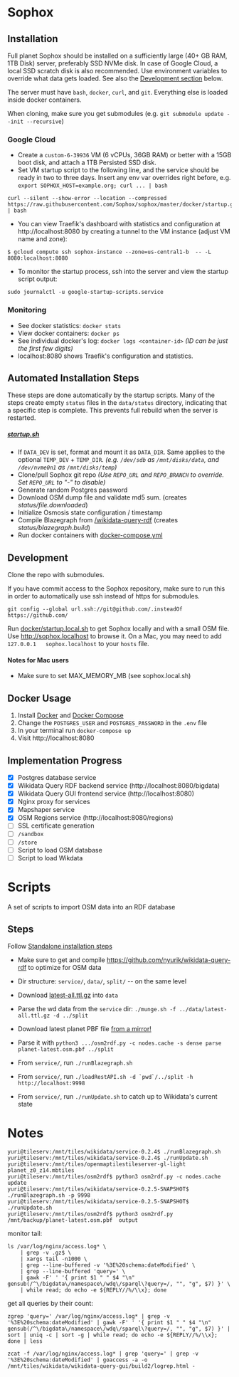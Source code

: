 # Sophox

## Installation

Full planet Sophox should be installed on a sufficiently large (40+ GB RAM, 1TB Disk) server, preferably SSD NVMe disk.  In case of Google Cloud, a local SSD scratch disk is also recommended.  Use environment variables to override what data gets loaded.  See also the [Development section](#development) below.

The server must have `bash`, `docker`, `curl`, and `git`.  Everything else is loaded inside docker containers.

When cloning, make sure you get submodules (e.g. `git submodule update --init --recursive`)

### Google Cloud
* Create a `custom-6-39936` VM (6 vCPUs, 36GB RAM) or better with a 15GB boot disk, and attach a 1TB Persisted SSD disk.
* Set VM startup script to the following line, and the service should be ready in two to three days.  Insert any env var overrides right before, e.g. `export SOPHOX_HOST=example.org; curl ... | bash`
```
curl --silent --show-error --location --compressed https://raw.githubusercontent.com/Sophox/sophox/master/docker/startup.gcp.sh | bash
```

* You can view Traefik's dashboard with statistics and configuration at http://localhost:8080 by creating a tunnel to the VM instance (adjust VM name and zone):
```
$ gcloud compute ssh sophox-instance --zone=us-central1-b  -- -L 8080:localhost:8080
```

* To monitor the startup process, ssh into the server and view the startup script output:
```
sudo journalctl -u google-startup-scripts.service
```

### Monitoring
* See docker statistics:  `docker stats`
* View docker containers:  `docker ps`
* See individual docker's log:  `docker logs <container-id>` _(ID can be just the first few digits)_
* localhost:8080 shows Traefik's configuration and statistics.

## Automated Installation Steps
These steps are done automatically by the startup scripts. Many of the steps create empty `status` files in the `data/status` directory, indicating that a specific step is complete. This prevents full rebuild when the server is restarted.

##### [startup.sh](docker/startup.sh)
* If `DATA_DEV` is set, format and mount it as `DATA_DIR`.  Same applies to the optional `TEMP_DEV` + `TEMP_DIR`. _(e.g. `/dev/sdb`  as `/mnt/disks/data`, and `/dev/nvme0n1` as `/mnt/disks/temp`)_
* Clone/pull Sophox git repo _(Use `REPO_URL` and `REPO_BRANCH` to override. Set `REPO_URL` to "-" to disable)_
* Generate random Postgres password
* Download OSM dump file and validate md5 sum. (creates _status/file.downloaded_)
* Initialize Osmosis state configuration / timestamp
* Compile Blazegraph from [/wikidata-query-rdf](wikidata-query-rdf)  (creates _status/blazegraph.build_)
* Run docker containers with [docker-compose.yml](docker/docker-compose.yml)

## Development

Clone the repo with submodules.

If you have commit access to the Sophox repository, make sure to run this in order to automatically use ssh instead of https for submodules.
```
git config --global url.ssh://git@github.com/.insteadOf https://github.com/
```

Run [docker/startup.local.sh](docker/startup.local.sh) to get Sophox locally and with a small OSM file.   Use  http://sophox.localhost  to browse it. On a Mac, you may need to add `127.0.0.1   sophox.localhost` to your `hosts` file.

#### Notes for Mac users
* Make sure to set MAX_MEMORY_MB (see sophox.local.sh)

## Docker Usage

1.  Install [Docker](https://www.docker.com/community-edition) and [Docker Compose](https://docs.docker.com/compose/install/)
2.  Change the `POSTGRES_USER` and `POSTGRES_PASSWORD` in the `.env` file
3.  In your terminal run `docker-compose up`
4.  Visit http://localhost:8080

## Implementation Progress

- [x] Postgres database service
- [x] Wikidata Query RDF backend service (http://localhost:8080/bigdata)
- [x] Wikidata Query GUI frontend service (http://localhost:8080)
- [x] Nginx proxy for services
- [x] Mapshaper service
- [x] OSM Regions service (http://localhost:8080/regions)
- [ ] SSL certificate generation
- [ ] `/sandbox`
- [ ] `/store`
- [ ] Script to load OSM database
- [ ] Script to load Wikdata

# Scripts
A set of scripts to import OSM data into an RDF database

## Steps
Follow [Standalone installation steps](https://www.mediawiki.org/wiki/Wikidata_query_service/User_Manual#Standalone_service)
* Make sure to get and compile https://github.com/nyurik/wikidata-query-rdf to optimize for OSM data
* Dir structure: `service/`, `data/`, `split/` -- on the same level
* Download [latest-all.ttl.gz](https://dumps.wikimedia.org/wikidatawiki/entities/) into `data`
* Parse the wd data from the `service` dir:  `./munge.sh -f ../data/latest-all.ttl.gz -d ../split`
* Download latest planet PBF file [from a mirror!](https://wiki.openstreetmap.org/wiki/Planet.osm)
* Parse it with `python3 .../osm2rdf.py -c nodes.cache -s dense parse planet-latest.osm.pbf ../split`

* From `service/`, run `./runBlazegraph.sh`
* From `service/`, run ```./loadRestAPI.sh -d `pwd`/../split -h http://localhost:9998```
* From `service/`, run `./runUpdate.sh` to catch up to Wikidata's current state



# Notes
```
yuri@tileserv:/mnt/tiles/wikidata/service-0.2.4$ ./runBlazegraph.sh
yuri@tileserv:/mnt/tiles/wikidata/service-0.2.4$ ./runUpdate.sh
yuri@tileserv:/mnt/tiles/openmaptilestileserver-gl-light planet_z0_z14.mbtiles
yuri@tileserv:/mnt/tiles/osm2rdf$ python3 osm2rdf.py -c nodes.cache update
yuri@tileserv:/mnt/tiles/wikidata/service-0.2.5-SNAPSHOT$ ./runBlazegraph.sh -p 9998
yuri@tileserv:/mnt/tiles/wikidata/service-0.2.5-SNAPSHOT$ ./runUpdate.sh
yuri@tileserv:/mnt/tiles/osm2rdf$ python3 osm2rdf.py /mnt/backup/planet-latest.osm.pbf  output
```

monitor tail:
```
ls /var/log/nginx/access.log* \
    | grep -v .gz$ \
    | xargs tail -n1000 \
    | grep --line-buffered -v '%3E%20schema:dateModified' \
    | grep --line-buffered 'query=' \
    | gawk -F' ' '{ print $1 " " $4 "\n" gensub(/^\/bigdata\/namespace\/wdq\/sparql\?query=/, "", "g", $7) }' \
    | while read; do echo -e ${REPLY//%/\\x}; done

```

get all queries by their count:
```
zgrep 'query=' /var/log/nginx/access.log* | grep -v '%3E%20schema:dateModified' | gawk -F' ' '{ print $1 " " $4 "\n" gensub(/^\/bigdata\/namespace\/wdq\/sparql\?query=/, "", "g", $7) }' | sort | uniq -c | sort -g | while read; do echo -e ${REPLY//%/\\x}; done | less
```

```
zcat -f /var/log/nginx/access.log* | grep 'query=' | grep -v '%3E%20schema:dateModified' | goaccess -a -o /mnt/tiles/wikidata/wikidata-query-gui/build2/logrep.html -
```

